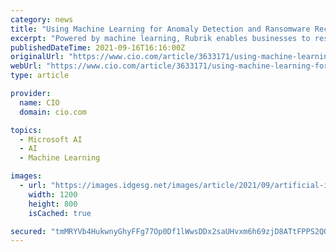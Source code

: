```yaml
---
category: news
title: "Using Machine Learning for Anomaly Detection and Ransomware Recovery"
excerpt: "Powered by machine learning, Rubrik enables businesses to respond quickly to the latest threats automatically and minimize business disruption and data loss. They can effectively gather a clear picture and better insight into the anomalies that impact their environment regularly."
publishedDateTime: 2021-09-16T16:16:00Z
originalUrl: "https://www.cio.com/article/3633171/using-machine-learning-for-anomaly-detection-and-ransomware-recovery.html"
webUrl: "https://www.cio.com/article/3633171/using-machine-learning-for-anomaly-detection-and-ransomware-recovery.html"
type: article

provider:
  name: CIO
  domain: cio.com

topics:
  - Microsoft AI
  - AI
  - Machine Learning

images:
  - url: "https://images.idgesg.net/images/article/2021/09/artificial-intelligence-machine-learning-and-modern-computer-and-picture-id1209989402-100903158-large.jpg?auto=webp"
    width: 1200
    height: 800
    isCached: true

secured: "tmMRYVb4HukwnyGhyFFg77Op0Df1lWwsDDx2saUHvxm6h69zjD8ATtFPPS2QO0eLuQTTgX/a61MphIKJH/1U8rE/5MQQs2lNjAtyRFJm/+Mu9+rJP1jglMoEXDU0uwfVbEuv5Xa2ODh47EPDRv6Ixom0GkvcXxXo4OxbTNwLJL8sqlUkXs1aIbtOMI1UABqE0AO2g7OXmeQB52HQxkyry/FtYFuAeLk9CWPj0m10UQrCCL35OCUVsFbeN11jxZkofCyKWjIcc9OR3pmjW/1kppJY9sA9tKaZD/ztFqsYJGfeJ+Oznk+rg2b3IBMRcd9P1QYsXuYGG5EV9CbJTHReUshxbV48N6QcQPzwLfP0RhM=;SCs4o+1UTshyD+Rr9IOFuw=="
---
```


